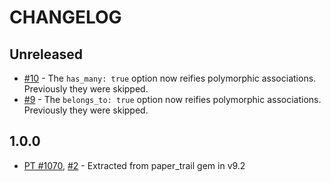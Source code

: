 # CHANGELOG

## Unreleased

- [#10](https://github.com/westonganger/paper_trail-association_tracking/pull/9) - The `has_many: true` option now reifies polymorphic associations. Previously they were skipped.
- [#9](https://github.com/westonganger/paper_trail-association_tracking/pull/9) - The `belongs_to: true` option now reifies polymorphic associations. Previously they were skipped.

## 1.0.0

- [PT #1070](https://github.com/paper-trail-gem/paper_trail/issues/1070), [#2](https://github.com/westonganger/paper_trail-association_tracking/issues/2) - Extracted from paper_trail gem in v9.2
